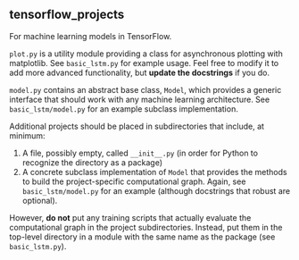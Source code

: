 ## tensorflow_projects

For machine learning models in TensorFlow.

`plot.py` is a utility module providing a class for asynchronous plotting with matplotlib. See `basic_lstm.py` for example usage. Feel free to modify it to add more advanced functionality, but **update the docstrings** if you do.

`model.py` contains an abstract base class, `Model`, which provides a generic interface that should work with any machine learning architecture. See `basic_lstm/model.py` for an example subclass implementation.

Additional projects should be placed in subdirectories that include, at minimum:
1. A file, possibly empty, called `__init__.py` (in order for Python to recognize the directory as a package)
2. A concrete subclass implementation of `Model` that provides the methods to build the project-specific computational graph. Again, see `basic_lstm/model.py` for an example (although docstrings that robust are optional).

However, **do not** put any training scripts that actually evaluate the computational graph in the project subdirectories. Instead, put them in the top-level directory in a module with the same name as the package (see `basic_lstm.py`). 
